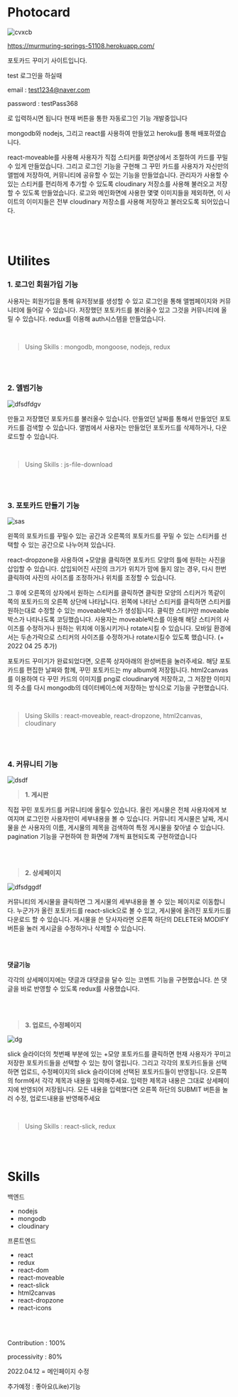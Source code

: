 # Photocard

![cvxcb](https://user-images.githubusercontent.com/97166696/162905129-7f6301b0-54ee-4a3c-a707-d783d9717156.PNG)

https://murmuring-springs-51108.herokuapp.com/

포토카드 꾸미기 사이트입니다.

test 로그인을 하실때 

email : test1234@naver.com

password : testPass368

로 입력하시면 됩니다 현재 버튼을 통한 자동로그인 기능 개발중입니다

mongodb와 nodejs, 그리고 react를 사용하여 만들었고 heroku를 통해 배포하였습니다.

react-moveable를 사용해 사용자가 직접 스티커를 화면상에서 조절하여 카드를 꾸밀수 있게 만들었습니다.
그리고 로그인 기능을 구현해 그 꾸민 카드를 사용자가 자신만의 앨범에 저장하여, 커뮤니티에 공유할 수 있는 기능을 만들었습니다.
관리자가 사용할 수 있는 스티커를 편리하게 추가할 수 있도록 cloudinary 저장소를 사용해 불러오고 저장할 수 있도록 만들었습니다.
로고와 메인화면에 사용한 몇몇 이미지들을 제외하면, 이 사이트의 이미지들은 전부 cloudinary 저장소를 사용해 저장하고 불러오도록 되어있습니다.

<br />
<br />

# Utilites

### 1. 로그인 회원가입 기능

사용자는 회원가입을 통해 유저정보를 생성할 수 있고 로그인을 통해 앨범페이지와 커뮤니티에 들어갈 수 있습니다. 저장했던 포토카드를 불러올수 있고 그것을 커뮤니티에 올릴 수 있습니다.
redux를 이용해 auth시스템을 만들었습니다.

<br />

>Using Skills : mongodb, mongoose, nodejs, redux

<br />
<br />

### 2. 앨범기능

![dfsdfdgv](https://user-images.githubusercontent.com/97166696/162912119-0a83efc7-ad14-4234-8bfd-ca9bf72ecfa5.PNG)

만들고 저장했던 포토카드를 불러올수 있습니다. 만들었던 날짜를 통해서 만들었던 포토카드를 검색할 수 있습니다. 앨범에서 사용자는 만들었던 포토카드를 삭제하거나, 다운로드할 수 있습니다.

<br />

>Using Skills : js-file-download

<br />
<br />

### 3. 포토카드 만들기 기능

![sas](https://user-images.githubusercontent.com/97166696/162912506-bf15a127-91d6-4be3-9c98-e655fb57eabc.PNG)

왼쪽의 포토카드를 꾸밀수 있는 공간과 오른쪽의 포토카드를 꾸밀 수 있는 스티커를 선택할 수 있는 공간으로 나누어져 있습니다.

react-dropzone을 사용하여 +모양을 클릭하면 포토카드 모양의 틀에 원하는 사진을 삽입할 수 있습니다. 삽입되어진 사진의 크기가 위치가 맘에 들지 않는 경우, 다시 한번 클릭하여 사진의
사이즈를 조정하거나 위치를 조정할 수 있습니다.

그 후에 오른쪽의 상자에서 원하는 스티커를 클릭하면 클릭한 모양의 스티커가 똑같이 쪽의 포토카드의 오른쪽 상단에 나타납니다. 
왼쪽에 나타난 스티커를 클릭하면 스티커를 원하는대로 수정할 수 있는 moveable박스가 생성됩니다. 클릭한 스티커만 moveable박스가 나타나도록 코딩했습니다. 
사용자는 moveable박스를 이용해 해당 스티커의 사이즈를 수정하거나 원하는 위치에 이동시키거나 rotate시킬 수 있습니다. 
모바일 환경에서는 두손가락으로 스티커의 사이즈를 수정하거나 rotate시킬수 있도록 했습니다. (+ 2022 04 25 추가)

포토카드 꾸미기가 완료되었다면, 오른쪽 상자아래의 완성버튼을 눌러주세요. 해당 포토카드를 편집한 날짜와 함께, 꾸민 포토카드는 my album에 저장됩니다. html2canvas를 이용하여
다 꾸민 카드의 이미지를 png로 cloudinary에 저장하고, 그 저장한 이미지의 주소를 다시 mongodb의 데이터베이스에 저장하는 방식으로 기능을 구현했습니다.

<br />

>Using Skills : react-moveable, react-dropzone, html2canvas, cloudinary

<br />
<br />

### 4. 커뮤니티 기능

![dsdf](https://user-images.githubusercontent.com/97166696/162916132-76df0767-7891-4a4e-8c84-0629838f3314.PNG)

>**1. 게시판**

직접 꾸민 포토카드를 커뮤니티에 올릴수 있습니다. 올린 게시물은 전체 사용자에게 보여지며 로그인한 사용자만이 세부내용을 볼 수 있습니다. 커뮤니티 게시물은 날짜, 게시물을 쓴
사용자의 이름, 게시물의 제목을 검색하여 특정 게시물을 찾아낼 수 있습니다. pagination 기능을 구현하여 한 화면에 7개씩 표현되도록 구현하였습니다

<br />
<br />

>**2. 상세페이지**

![dfsdggdf](https://user-images.githubusercontent.com/97166696/162916338-e54a3cc6-7367-4538-b00e-a2406e25cd19.PNG)

커뮤니티의 게시물을 클릭하면 그 게시물의 세부내용을 볼 수 있는 페이지로 이동합니다. 누군가가 올린 포토카드를 react-slick으로 볼 수 있고, 게시물에 올려진 포토카드를 다운로드 할 수 있습니다.
게시물을 쓴 당사자라면 오른쪽 하단의 DELETE와 MODIFY 버튼을 눌러 게시글을 수정하거나 삭제할 수 있습니다.

<br />
<br />

**댓글기능**

각각의 상세페이지에는 댓글과 대댓글을 달수 있는 코멘트 기능을 구현했습니다. 쓴 댓글을 바로 반영할 수 있도록 redux를 사용했습니다.

<br />
<br />

>**3. 업로드, 수정페이지**

![dg](https://user-images.githubusercontent.com/97166696/162916627-b11413a9-38ef-4693-9319-1b15904d9ad8.PNG)

slick 슬라이더의 첫번째 부분에 있는 +모양 포토카드를 클릭하면 현재 사용자가 꾸미고 저장한 포토카드들을 선택할 수 있는 창이 열립니다. 그리고 각각의 포토카드들을 선택하면 업로드, 수정페이지의
slick 슬라이더에 선택된 포토카드들이 반영됩니다. 오른쪽의 form에서 각각 제목과 내용을 입력해주세요. 입력한 제목과 내용은 그대로 상세페이지에 반영되어 저장됩니다. 모든 내용을 입력했다면
오른쪽 하단의 SUBMIT 버튼을 눌러 수정, 업로드내용을 반영해주세요

<br />

>Using Skills : react-slick, redux

<br />
<br />

# Skills

백엔드
+ nodejs
+ mongodb
+ cloudinary

프론트엔드
+ react
+ redux
+ react-dom
+ react-moveable
+ react-slick
+ html2canvas
+ react-dropzone
+ react-icons

<br />
<br />

Contribution : 100%

processivity : 80%

2022.04.12 = 메인페이지 수정

추가예정 : 좋아요(Like)기능 

